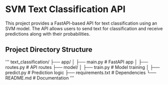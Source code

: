 # SVM Text Classification API

This project provides a FastAPI-based API for text classification using an SVM model. The API allows users to send text for classification and receive predictions along with their probabilities.

## Project Directory Structure
'''
text_classification/
├── app/
│   ├── main.py         # FastAPI app
│   ├── routes.py       # API routes
├── model/
│   ├── train.py        # Model training
│   ├── predict.py      # Prediction logic
├── requirements.txt    # Dependencies
└── README.md           # Documentation
'''
